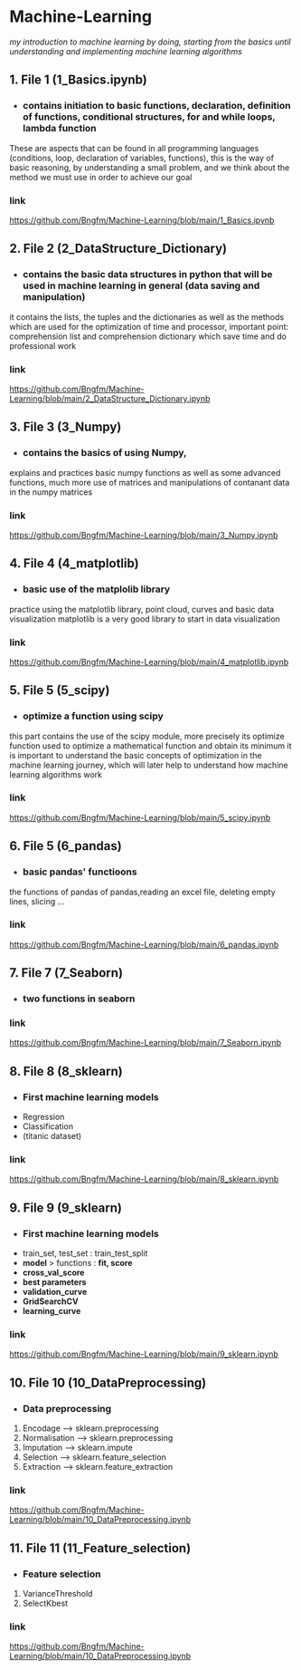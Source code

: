 # Machine-Learning
*my introduction to machine learning by doing, starting from the basics until understanding and implementing machine learning algorithms*

## 1. File 1 (1_Basics.ipynb) 
- ### contains initiation to basic functions, declaration, definition of functions, conditional structures, for and while loops, lambda function
These are aspects that can be found in all programming languages (conditions, loop, declaration of variables, functions), this is the way of basic reasoning,
by understanding a small problem, and we think about the method we must use in order to achieve our goal

### link 
https://github.com/Bngfm/Machine-Learning/blob/main/1_Basics.ipynb

## 2. File 2 (2_DataStructure_Dictionary) 
- ### contains the basic data structures in python that will be used in machine  learning in general (data saving and manipulation)
it contains the lists, the tuples and the dictionaries as well as the methods which are used for the optimization of time and processor,
important point: comprehension list and comprehension dictionary which save time and do professional work

### link 
https://github.com/Bngfm/Machine-Learning/blob/main/2_DataStructure_Dictionary.ipynb

## 3. File 3 (3_Numpy) 
- ### contains the basics of using Numpy,
explains and practices basic numpy functions as well as some advanced functions,
much more use of matrices and manipulations of contanant data in the numpy matrices

### link 
https://github.com/Bngfm/Machine-Learning/blob/main/3_Numpy.ipynb

## 4. File 4 (4_matplotlib) 
- ### basic use of the matplolib library
practice using the matplotlib library, point cloud, curves and basic data visualization
matplotlib is a very good library to start in data visualization

### link
https://github.com/Bngfm/Machine-Learning/blob/main/4_matplotlib.ipynb

## 5. File 5 (5_scipy)
- ### optimize a function using scipy
this part contains the use of the scipy module, more precisely its optimize function used to optimize a mathematical function and obtain its minimum
it is important to understand the basic concepts of optimization in the machine learning journey, which will later help to understand how machine learning algorithms work

### link 
https://github.com/Bngfm/Machine-Learning/blob/main/5_scipy.ipynb

## 6. File 5 (6_pandas)
- ### basic pandas' functioons
the functions of pandas of pandas,reading an excel file, deleting empty lines, slicing ...
### link
https://github.com/Bngfm/Machine-Learning/blob/main/6_pandas.ipynb

## 7. File 7 (7_Seaborn)
- ### two functions in seaborn

### link
https://github.com/Bngfm/Machine-Learning/blob/main/7_Seaborn.ipynb

## 8. File 8 (8_sklearn)
- ### First machine learning models 
- Regression 
- Classification
- (titanic dataset)
### link
https://github.com/Bngfm/Machine-Learning/blob/main/8_sklearn.ipynb

## 9. File 9 (9_sklearn)
- ### First machine learning models 
- train_set, test_set : train_test_split
- **model** > functions : **fit, score**
- **cross_val_score**
- **best parameters**
- **validation_curve**
- **GridSearchCV**
- **learning_curve**
### link
https://github.com/Bngfm/Machine-Learning/blob/main/9_sklearn.ipynb

## 10. File 10 (10_DataPreprocessing)
- ### Data preprocessing
1. Encodage --> sklearn.preprocessing
2. Normalisation --> sklearn.preprocessing
3. Imputation --> sklearn.impute
4. Selection --> sklearn.feature_selection
5. Extraction --> sklearn.feature_extraction
### link
https://github.com/Bngfm/Machine-Learning/blob/main/10_DataPreprocessing.ipynb

## 11. File 11 (11_Feature_selection)
- ### Feature selection
1. VarianceThreshold
2. SelectKbest

### link
https://github.com/Bngfm/Machine-Learning/blob/main/10_DataPreprocessing.ipynb
